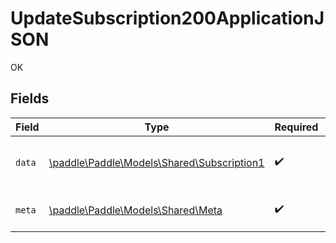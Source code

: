 # UpdateSubscription200ApplicationJSON

OK


## Fields

| Field                                                                              | Type                                                                               | Required                                                                           | Description                                                                        |
| ---------------------------------------------------------------------------------- | ---------------------------------------------------------------------------------- | ---------------------------------------------------------------------------------- | ---------------------------------------------------------------------------------- |
| `data`                                                                             | [\paddle\Paddle\Models\Shared\Subscription1](../../models/shared/Subscription1.md) | :heavy_check_mark:                                                                 | Represents a subscription entity.                                                  |
| `meta`                                                                             | [\paddle\Paddle\Models\Shared\Meta](../../models/shared/Meta.md)                   | :heavy_check_mark:                                                                 | Information about this response.                                                   |